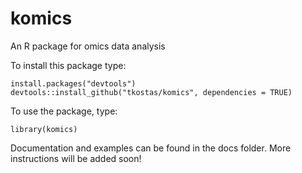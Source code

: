 # komics
An R package for omics data analysis

To install this package type:
```
install.packages("devtools")
devtools::install_github("tkostas/komics", dependencies = TRUE)
```
To use the package, type:
```
library(komics)
```

Documentation and examples can be found in the docs folder.
More instructions will be added soon!
